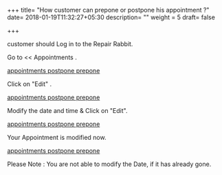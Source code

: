 +++
title= "How customer can prepone or postpone his appointment ?"
date= 2018-01-19T11:32:27+05:30
description= ""
weight = 5
draft= false

+++

customer should Log in to the Repair Rabbit. 

Go to << Appointments . 

[appointments postpone prepone](/images/modify_appointment/goto_appointment.png)

Click on "Edit" . 

[appointments postpone prepone](/images/modify_appointment/edit.png)


Modify the date and time & Click on "Edit".

[appointments postpone prepone](/images/modify_appointment/editagain.png)

Your Appointment is modified now. 

[appointments postpone prepone](/images/modify_appointment/modified.png)

Please Note : You are not able to modify the Date, if it has already gone. 
